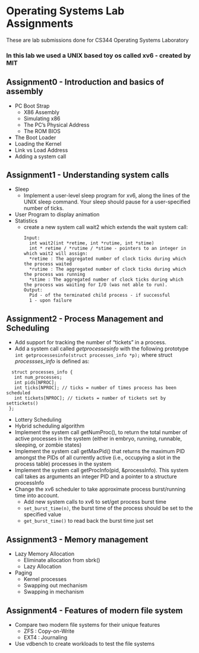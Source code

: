 # Operating Systems Lab Assignments
These are lab submissions done for CS344 Operating Systems Laboratory

### In this lab we used a UNIX based toy os called xv6 - created by MIT

## Assignment0 - Introduction and basics of assembly
- PC Boot Strap
  - X86 Assembly
  - Simulating x86
  - The PC’s Physical Address
  - The ROM BIOS
- The Boot Loader
- Loading the Kernel
- Link vs Load Address
- Adding a system call

## Assignment1 - Understanding system calls
- Sleep
  - Implement a user-level sleep program for xv6, along the lines of the UNIX sleep command. Your sleep should pause for a user-specified number of ticks.
- User Program to display animation
- Statistics
  - create a new system call wait2 which extends the wait system call:
      ```
      Input:
        int wait2(int *retime, int *rutime, int *stime)
        int * retime / *rutime / *stime ‐ pointers to an integer in which wait2 will assign:
        *retime : The aggregated number of clock ticks during which the process waited
        *rutime : The aggregated number of clock ticks during which the process was running
        *stime : The aggregated number of clock ticks during which the process was waiting for I/O (was not able to run).
      Output:
        Pid - of the terminated child process ‐ if successful
        1 ‐ upon failure
      ```

## Assignment2 - Process Management and Scheduling
- Add support for tracking the number of “tickets” in a process.
- Add a system call called *getprocessesinfo* with the following prototype
    ```int getprocessesinfo(struct processes_info *p);```
 where struct *processses_info* is defined as:
 ```
   struct processes_info {
    int num_processes;
    int pids[NPROC];
    int ticks[NPROC]; // ticks = number of times process has been scheduled
    int tickets[NPROC]; // tickets = number of tickets set by settickets()
  };
```
- Lottery Scheduling
- Hybrid scheduling algorithm
- Implement the system call getNumProc(), to return the total number of active processes in the system (either in embryo, running, runnable, sleeping, or zombie states)
- Implement the system call getMaxPid() that returns the maximum PID amongst the PIDs of all currently active (i.e., occupying a slot in the process table) processes in the system
- Implement the system call getProcInfo(pid, &processInfo). This system call takes as arguments an integer PID and a pointer to a structure processInfo
- Change the xv6 scheduler to take approximate process burst/running time into account.
  - Add new system calls to xv6 to set/get process burst time
  - `set_burst_time(n)`, the burst time of the process should be set to the specified value
  - `get_burst_time()` to read back the burst time just set
 
## Assignment3 - Memory management
- Lazy Memory Allocation
    - Eliminate allocation from sbrk()
    - Lazy Allocation
- Paging
    - Kernel processes
    - Swapping out mechanism
    - Swapping in mechanism

## Assignment4 - Features of modern file system
- Compare two modern file systems for their unique features
    - ZFS : Copy-on-Write
    - EXT4 : Journaling
- Use vdbench to create workloads to test the file systems

